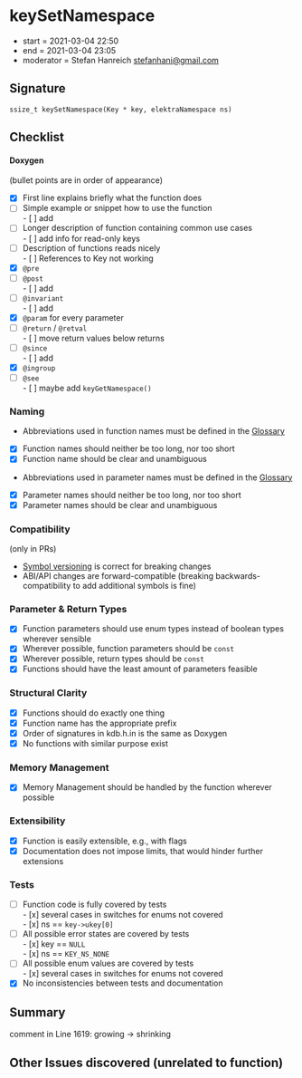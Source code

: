 # keySetNamespace

- start = 2021-03-04 22:50
- end = 2021-03-04 23:05
- moderator = Stefan Hanreich <stefanhani@gmail.com>

## Signature

`ssize_t keySetNamespace(Key * key, elektraNamespace ns)`

## Checklist

#### Doxygen

(bullet points are in order of appearance)

- [x] First line explains briefly what the function does
- [ ] Simple example or snippet how to use the function  
       - [ ] add
- [ ] Longer description of function containing common use cases  
       - [ ] add info for read-only keys
- [ ] Description of functions reads nicely  
       - [ ] References to Key not working
- [x] `@pre`
- [ ] `@post`  
       - [ ] add
- [ ] `@invariant`  
       - [ ] add
- [x] `@param` for every parameter
- [ ] `@return` / `@retval`  
       - [ ] move return values below returns
- [ ] `@since`  
       - [ ] add
- [x] `@ingroup`
- [ ] `@see`  
       - [ ] maybe add `keyGetNamespace()`

### Naming

- Abbreviations used in function names must be defined in the
  [Glossary](/doc/help/elektra-glossary.md)
- [x] Function names should neither be too long, nor too short
- [x] Function name should be clear and unambiguous
- Abbreviations used in parameter names must be defined in the
  [Glossary](/doc/help/elektra-glossary.md)
- [x] Parameter names should neither be too long, nor too short
- [x] Parameter names should be clear and unambiguous

### Compatibility

(only in PRs)

- [Symbol versioning](/doc/dev/symbol-versioning.md)
  is correct for breaking changes
- ABI/API changes are forward-compatible (breaking backwards-compatibility
  to add additional symbols is fine)

### Parameter & Return Types

- [x] Function parameters should use enum types instead of boolean types
      wherever sensible
- [x] Wherever possible, function parameters should be `const`
- [x] Wherever possible, return types should be `const`
- [x] Functions should have the least amount of parameters feasible

### Structural Clarity

- [x] Functions should do exactly one thing
- [x] Function name has the appropriate prefix
- [x] Order of signatures in kdb.h.in is the same as Doxygen
- [x] No functions with similar purpose exist

### Memory Management

- [x] Memory Management should be handled by the function wherever possible

### Extensibility

- [x] Function is easily extensible, e.g., with flags
- [x] Documentation does not impose limits, that would hinder further extensions

### Tests

- [ ] Function code is fully covered by tests  
       - [x] several cases in switches for enums not covered  
       - [x] ns == `key->ukey[0]`
- [ ] All possible error states are covered by tests  
       - [x] key == `NULL`  
       - [x] ns == `KEY_NS_NONE`
- [ ] All possible enum values are covered by tests  
       - [x] several cases in switches for enums not covered
- [x] No inconsistencies between tests and documentation

## Summary

comment in Line 1619: growing -> shrinking

## Other Issues discovered (unrelated to function)
